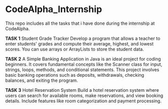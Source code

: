 # CodeAlpha_Internship

This repo includes all the tasks that i have done during the internship at CodeAlpha.

**TASK 1**
Student Grade Tracker
Develop a program that allows a teacher to enter students' grades and compute their average, highest, and lowest scores. You can use arrays or ArrayLists to store the student data.

**TASK 2**
A Simple Banking Application in Java is an ideal project for coding beginners. It covers fundamental concepts like the Scanner class for input, strings, loops, methods, and conditional statements. This project involves basic banking operations such as deposits, withdrawals, checking balances, and exiting the program.

**TASK 3**
Hotel Reservation System
Build a hotel reservation system where users can search for available rooms, make reservations, and view booking details. Include features like room categorization and payment processing.

